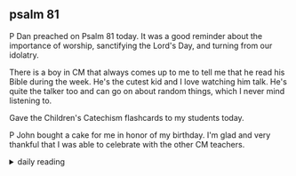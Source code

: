 ## psalm 81

P Dan preached on Psalm 81 today. It was a good reminder about the importance of worship, sanctifying the Lord's Day, and turning from our idolatry.

There is a boy in CM that always comes up to me to tell me that he read his Bible during the week. He's the cutest kid and I love watching him talk. He's quite the talker too and can go on about random things, which I never mind listening to.

Gave the Children's Catechism flashcards to my students today.

P John bought a cake for me in honor of my birthday. I'm glad and very thankful that I was able to celebrate with the other CM teachers.

<details markdown="1">
<summary>daily reading</summary>

| {{ page.date | date: "%B %-d, %Y" }} |
| :-------------: |
| [Ex. 26; John 5; Prov. 2; Gal. 1]({% link _Bible/Bible-year-2.md %}) |
| [BC 28]({% link _bc/bc-month-1.md %}) |
| [The Nicene Creed](https://threeforms.org/the-nicene-creed/) |

</details>